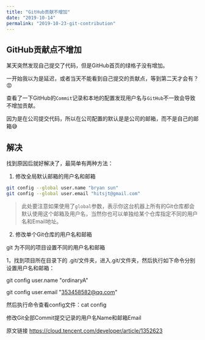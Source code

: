 ```yaml
---
title: "GitHub贡献不增加"
date: "2019-10-14"
permalink: "2019-10-23-git-contribution"
---
```


## GitHub贡献点不增加

某天突然发现自己提交了代码，但是GitHub首页的绿格子没有增加。

一开始我以为是延迟，或者当天不能看到自己提交的贡献点，等到第二天才会有？😡

查看了一下GitHub的```Commit```记录和本地的配置发现用户名与```GitHub```不一致会导致不增加贡献。

因为是在公司提交代码，所以在公司配置的默认是是公司的邮箱，而不是自己的邮箱😅

## 解决

找到原因后就好解决了，最简单有两种方法：

1. 修改全局默认邮箱的用户名和邮箱

``` bash
git config --global user.name "bryan sun"
git config --global user.email "hitsjt@gmail.com"
```

> 此处要注意如果使用了```global```参数，表示你这台机器上所有的Git仓库都会默认使用这个邮箱及用户名，当然你也可以单独给某个仓库指定不同的用户名和Email地址。

2. 修改单个Git仓库的用户名和邮箱



git 为不同的项目设置不同的用户名和邮箱

1，找到项目所在目录下的 .git/文件夹，进入.git/文件夹，然后执行如下命令分别设置用户名和邮箱：

git config user.name "ordinaryA"

git config user.email "353458582@qq.com"

然后执行命令查看config文件：cat config

修改Git全部Commit提交记录的用户名Name和邮箱Email

原文链接 https://cloud.tencent.com/developer/article/1352623